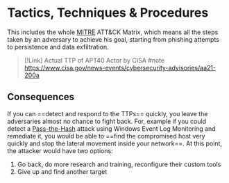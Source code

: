 # Tactics, Techniques & Procedures

This includes the whole [MITRE](https://attack.mitre.org/) ATT&CK Matrix, which means all the steps taken by an adversary to achieve his goal, starting from phishing attempts to persistence and data exfiltration.

> [!Link] Actual TTP of APT40 Actor by CISA #note
> https://www.cisa.gov/news-events/cybersecurity-advisories/aa21-200a

## Consequences

If you can ==detect and respond to the TTPs== quickly, you leave the adversaries almost no chance to fight back. For, example if you could detect a [Pass-the-Hash](https://www.beyondtrust.com/resources/glossary/pass-the-hash-pth-attack) attack using Windows Event Log Monitoring and remediate it, you would be able to ==find the compromised host very quickly and stop the lateral movement inside your network==. At this point, the attacker would have two options:

1. Go back, do more research and training, reconfigure their custom tools
2. Give up and find another target